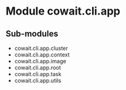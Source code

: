 Module cowait.cli.app
=====================

Sub-modules
-----------
* cowait.cli.app.cluster
* cowait.cli.app.context
* cowait.cli.app.image
* cowait.cli.app.root
* cowait.cli.app.task
* cowait.cli.app.utils